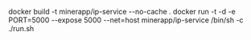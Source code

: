 docker build -t minerapp/ip-service --no-cache .
docker run -t -d -e PORT=5000 --expose 5000 --net=host minerapp/ip-service /bin/sh -c ./run.sh

